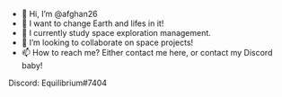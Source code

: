 - 👋 Hi, I’m @afghan26
- 👀 I want to change Earth and lifes in it!
- 🌱 I currently study space exploration management.
- 💞️ I’m looking to collaborate on space projects!
- 📫 How to reach me? Either contact me here, or contact my Discord baby!

Discord: Equilibrium#7404

<!---
afghan26/afghan26 is a ✨ special ✨ repository because its `README.md` (this file) appears on your GitHub profile.
You can click the Preview link to take a look at your changes.
--->
